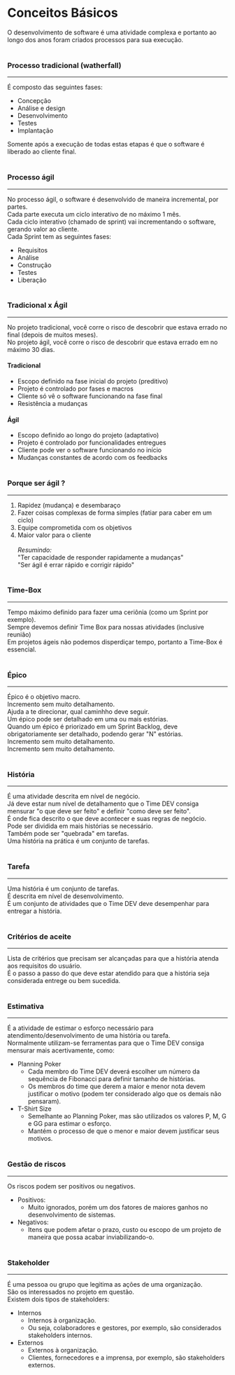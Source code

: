 # Conceitos Básicos

O desenvolvimento de software é uma atividade complexa e portanto ao longo dos anos foram criados processos para sua execução.
<br /><br />

### Processo tradicional (watherfall)

----
É composto das seguintes fases:
* Concepção
* Análise e design
* Desenvolvimento
* Testes
* Implantação

Somente após a execução de todas estas etapas é que o software é liberado ao cliente final.
<br /><br />

### Processo ágil

----
No processo ágil, o software é desenvolvido de maneira incremental, por partes. <br />
Cada parte executa um ciclo interativo de no máximo 1 mês. <br />
Cada ciclo interativo  (chamado de sprint) vai incrementando o software, gerando valor ao cliente. <br />
Cada Sprint tem as seguintes fases:
* Requisitos
* Análise
* Construção
* Testes
* Liberação
<br /><br />

### Tradicional x Ágil

----
No projeto tradicional, você corre o risco de descobrir que estava errado no final (depois de muitos meses).<br />
No projeto ágil, você corre o risco de descobrir que estava errado em no máximo 30 dias. <br />

#### Tradicional

* Escopo definido na fase inicial do projeto (preditivo)
* Projeto é controlado por fases e macros
* Cliente só vê o software funcionando na fase final
* Resistência a mudanças

#### Ágil

* Escopo definido ao longo do projeto (adaptativo)
* Projeto é controlado por funcionalidades entregues
* Cliente pode ver o software funcionando no início
* Mudanças constantes de acordo com os feedbacks
<br /><br />

### Porque ser ágil ?

----
1. Rapidez (mudança) e desembaraço
2. Fazer coisas complexas de forma simples (fatiar para caber em um ciclo)
3. Equipe comprometida com os objetivos
4. Maior valor para o cliente
<br /><br />
*Resumindo:* <br />
"Ter capacidade de responder rapidamente a mudanças" <br />
"Ser ágil é errar rápido e corrigir rápido"
<br /><br />

### Time-Box

----
Tempo máximo definido para fazer uma ceriônia (como um Sprint por exemplo). <br />
Sempre devemos definir Time Box para nossas atividades (inclusive reunião) <br />
Em projetos ágeis não podemos disperdiçar tempo, portanto a Time-Box é essencial.
<br /><br />

### Épico

----
Épico é o objetivo macro. <br />
Incremento sem muito detalhamento. <br />
Ajuda a te direcionar, qual caminhho deve seguir. <br />
Um épico pode ser detalhado em uma ou mais estórias. <br />
Quando um épico é priorizado em um Sprint Backlog, deve obrigatoriamente ser detalhado, podendo gerar "N" estórias. <br />
Incremento sem muito detalhamento. <br />
Incremento sem muito detalhamento. 
<br /><br />

### História

----
É uma atividade descrita em nível de negócio. <br />
Já deve estar num nível de detalhamento que o Time DEV consiga mensurar "o que deve ser feito" e definir "como deve ser feito". <br />
É onde fica descrito o que deve acontecer e suas regras de negócio. <br />
Pode ser dividida em mais histórias se necessário. <br />
Também pode ser "quebrada" em tarefas. <br />
Uma história na prática é um conjunto de tarefas.
<br /><br />

### Tarefa

----
Uma história é um conjunto de tarefas. <br />
É descrita em nível de desenvolvimento. <br />
É um conjunto de atividades que o Time DEV deve desempenhar para entregar a história. 
<br /><br />

### Critérios de aceite

----
Lista de critérios que precisam ser alcançadas para que a história atenda aos requisitos do usuário. <br />
É o passo a passo do que deve estar atendido para que a história seja considerada entrege ou bem sucedida. 
<br /><br />

### Estimativa

----
É a atividade de estimar o esforço necessário para atendimento/desenvolvimento de uma história ou tarefa. <br />
Normalmente utilizam-se ferramentas para que o Time DEV consiga mensurar mais acertivamente, como:
* Planning Poker
    - Cada membro do Time DEV deverá escolher um número da sequência de Fibonacci para definir tamanho de histórias.
    - Os membros do time que derem a maior e menor nota devem justificar o motivo (podem ter considerado algo que os demais não pensaram).
* T-Shirt Size
    - Semelhante ao Planning Poker, mas são utilizados os valores P, M, G e GG para estimar o esforço.
    - Mantém o processo de que o menor e maior devem justificar seus motivos.
<br /><br />

### Gestão de riscos

----
Os riscos podem ser positivos ou negativos. <br />
* Positivos:
    - Muito ignorados, porém um dos fatores de maiores ganhos no desenvolvimento de sistemas.
* Negativos:
    - Itens que podem afetar o prazo, custo ou escopo de um projeto de maneira que possa acabar inviabilizando-o.
<br /><br />

### Stakeholder

----
É uma pessoa ou grupo que legitima as ações de uma organização. <br />
São os interessados no projeto em questão. <br />
Existem dois tipos de stakeholders: 
* Internos
    - Internos à organização.
    - Ou seja, colaboradores e gestores, por exemplo, são considerados stakeholders internos.
* Externos
    - Externos à organização.
    - Clientes, fornecedores e a imprensa, por exemplo, são stakeholders externos.
<br /><br />
